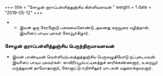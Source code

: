 ﻿+++
title = "சோழன் குராப்பள்ளித்துஞ்சிய கிள்ளிவளவன்  "
weight = 1
date = "2019-05-12"
+++


- -  இவன் ஒரு சேரனோடு பகைமைகொண்டு அவனது கருவூரை யழித்தான். இவனைப் பாடிய புலவர் கோவூர்கிழார். 
### சோழன் குராப்பள்ளித்துஞ்சிய பெருந்திருமாவளவன்  
-  இவன் பாண்டியன் வெள்ளியம்பலத்துத்துஞ்சிய பெருவழுதியோடு நட்புடையவன். இவனைப் பாடிய புலவர்கள்: காவிரிப்பூம்பட்டினத்துக் காரிக்கண்ணனார், உறையூர் மருத்துவன் தாமோதரனார், கோனாட்டு எறிச்சிலூர் மாடலன் மதுரைக்குமரனார். 
